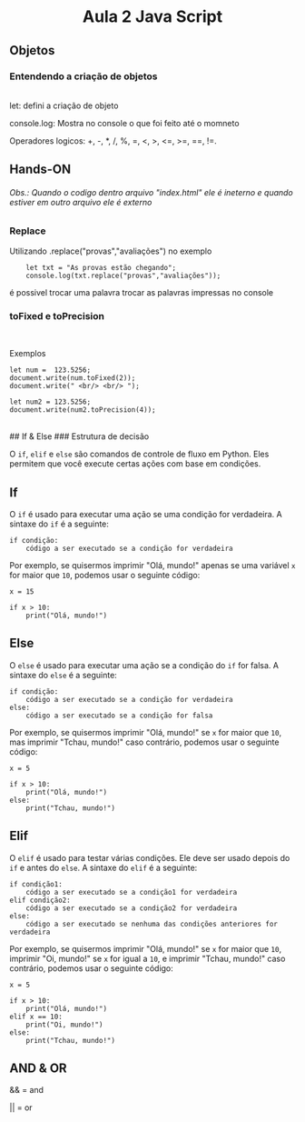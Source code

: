 <center><h1> Aula 2 Java Script</h1></center>

## Objetos

### Entendendo a criação de objetos
<br>
let: defini a criação de objeto

console.log: Mostra no console o que foi feito até o momneto

Operadores logicos: +, -, *, /, %, =, <, >, <=, >=, ==, !=.

## Hands-ON
###### Obs.: Quando o codigo dentro arquivo "index.html" ele é ineterno e quando estiver em outro arquivo ele é externo
### Replace

Utilizando .replace("provas","avaliações") no exemplo 
```
    let txt = "As provas estão chegando";
    console.log(txt.replace("provas","avaliações"));
```
é possivel trocar uma palavra trocar as palavras impressas no console

### toFixed e toPrecision

<br>


Exemplos
```
let num =  123.5256;
document.write(num.toFixed(2));
document.write(" <br/> <br/> ");

let num2 = 123.5256;
document.write(num2.toPrecision(4));
```
<br>
## If & Else
### Estrutura de decisão

O `if`, `elif` e `else` são comandos de controle de fluxo em Python. Eles permitem que você execute certas ações com base em condições.

## If

O `if` é usado para executar uma ação se uma condição for verdadeira. A sintaxe do `if` é a seguinte:

```
if condição:
    código a ser executado se a condição for verdadeira

```

Por exemplo, se quisermos imprimir "Olá, mundo!" apenas se uma variável `x` for maior que `10`, podemos usar o seguinte código:

```
x = 15

if x > 10:
    print("Olá, mundo!")

```

## Else

O `else` é usado para executar uma ação se a condição do `if` for falsa. A sintaxe do `else` é a seguinte:

```
if condição:
    código a ser executado se a condição for verdadeira
else:
    código a ser executado se a condição for falsa

```

Por exemplo, se quisermos imprimir "Olá, mundo!" se `x` for maior que `10`, mas imprimir "Tchau, mundo!" caso contrário, podemos usar o seguinte código:

```
x = 5

if x > 10:
    print("Olá, mundo!")
else:
    print("Tchau, mundo!")

```

## Elif

O `elif` é usado para testar várias condições. Ele deve ser usado depois do `if` e antes do `else`. A sintaxe do `elif` é a seguinte:

```
if condição1:
    código a ser executado se a condição1 for verdadeira
elif condição2:
    código a ser executado se a condição2 for verdadeira
else:
    código a ser executado se nenhuma das condições anteriores for verdadeira

```

Por exemplo, se quisermos imprimir "Olá, mundo!" se `x` for maior que `10`, imprimir "Oi, mundo!" se `x` for igual a `10`, e imprimir "Tchau, mundo!" caso contrário, podemos usar o seguinte código:

```
x = 5

if x > 10:
    print("Olá, mundo!")
elif x == 10:
    print("Oi, mundo!")
else:
    print("Tchau, mundo!")

```

## AND & OR

&& = and

|| = or
